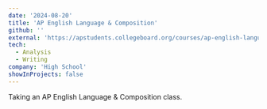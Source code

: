 ```yaml
---
date: '2024-08-20'
title: 'AP English Language & Composition'
github: ''
external: 'https://apstudents.collegeboard.org/courses/ap-english-language-and-composition'
tech:
  - Analysis
  - Writing
company: 'High School'
showInProjects: false
---
```


Taking an AP English Language & Composition class.
